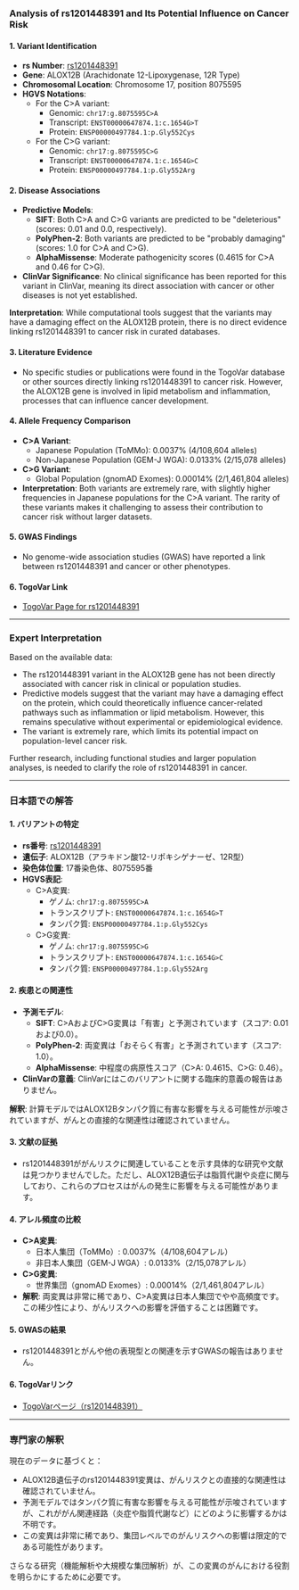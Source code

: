 ### Analysis of rs1201448391 and Its Potential Influence on Cancer Risk

#### 1. **Variant Identification**
   - **rs Number**: [rs1201448391](https://identifiers.org/dbsnp/rs1201448391)
   - **Gene**: ALOX12B (Arachidonate 12-Lipoxygenase, 12R Type)
   - **Chromosomal Location**: Chromosome 17, position 8075595
   - **HGVS Notations**:
     - For the C>A variant:
       - Genomic: `chr17:g.8075595C>A`
       - Transcript: `ENST00000647874.1:c.1654G>T`
       - Protein: `ENSP00000497784.1:p.Gly552Cys`
     - For the C>G variant:
       - Genomic: `chr17:g.8075595C>G`
       - Transcript: `ENST00000647874.1:c.1654G>C`
       - Protein: `ENSP00000497784.1:p.Gly552Arg`

#### 2. **Disease Associations**
   - **Predictive Models**:
     - **SIFT**: Both C>A and C>G variants are predicted to be "deleterious" (scores: 0.01 and 0.0, respectively).
     - **PolyPhen-2**: Both variants are predicted to be "probably damaging" (scores: 1.0 for C>A and C>G).
     - **AlphaMissense**: Moderate pathogenicity scores (0.4615 for C>A and 0.46 for C>G).
   - **ClinVar Significance**: No clinical significance has been reported for this variant in ClinVar, meaning its direct association with cancer or other diseases is not yet established.

   **Interpretation**: While computational tools suggest that the variants may have a damaging effect on the ALOX12B protein, there is no direct evidence linking rs1201448391 to cancer risk in curated databases.

#### 3. **Literature Evidence**
   - No specific studies or publications were found in the TogoVar database or other sources directly linking rs1201448391 to cancer risk. However, the ALOX12B gene is involved in lipid metabolism and inflammation, processes that can influence cancer development.

#### 4. **Allele Frequency Comparison**
   - **C>A Variant**:
     - Japanese Population (ToMMo): 0.0037% (4/108,604 alleles)
     - Non-Japanese Population (GEM-J WGA): 0.0133% (2/15,078 alleles)
   - **C>G Variant**:
     - Global Population (gnomAD Exomes): 0.00014% (2/1,461,804 alleles)
   - **Interpretation**: Both variants are extremely rare, with slightly higher frequencies in Japanese populations for the C>A variant. The rarity of these variants makes it challenging to assess their contribution to cancer risk without larger datasets.

#### 5. **GWAS Findings**
   - No genome-wide association studies (GWAS) have reported a link between rs1201448391 and cancer or other phenotypes.

#### 6. **TogoVar Link**
   - [TogoVar Page for rs1201448391](https://togovar.org/variant/tgv56979370)

---

### Expert Interpretation
Based on the available data:
- The rs1201448391 variant in the ALOX12B gene has not been directly associated with cancer risk in clinical or population studies.
- Predictive models suggest that the variant may have a damaging effect on the protein, which could theoretically influence cancer-related pathways such as inflammation or lipid metabolism. However, this remains speculative without experimental or epidemiological evidence.
- The variant is extremely rare, which limits its potential impact on population-level cancer risk.

Further research, including functional studies and larger population analyses, is needed to clarify the role of rs1201448391 in cancer.

---

### 日本語での解答

#### 1. **バリアントの特定**
   - **rs番号**: [rs1201448391](https://identifiers.org/dbsnp/rs1201448391)
   - **遺伝子**: ALOX12B（アラキドン酸12-リポキシゲナーゼ、12R型）
   - **染色体位置**: 17番染色体、8075595番
   - **HGVS表記**:
     - C>A変異:
       - ゲノム: `chr17:g.8075595C>A`
       - トランスクリプト: `ENST00000647874.1:c.1654G>T`
       - タンパク質: `ENSP00000497784.1:p.Gly552Cys`
     - C>G変異:
       - ゲノム: `chr17:g.8075595C>G`
       - トランスクリプト: `ENST00000647874.1:c.1654G>C`
       - タンパク質: `ENSP00000497784.1:p.Gly552Arg`

#### 2. **疾患との関連性**
   - **予測モデル**:
     - **SIFT**: C>AおよびC>G変異は「有害」と予測されています（スコア: 0.01および0.0）。
     - **PolyPhen-2**: 両変異は「おそらく有害」と予測されています（スコア: 1.0）。
     - **AlphaMissense**: 中程度の病原性スコア（C>A: 0.4615、C>G: 0.46）。
   - **ClinVarの意義**: ClinVarにはこのバリアントに関する臨床的意義の報告はありません。

   **解釈**: 計算モデルではALOX12Bタンパク質に有害な影響を与える可能性が示唆されていますが、がんとの直接的な関連性は確認されていません。

#### 3. **文献の証拠**
   - rs1201448391ががんリスクに関連していることを示す具体的な研究や文献は見つかりませんでした。ただし、ALOX12B遺伝子は脂質代謝や炎症に関与しており、これらのプロセスはがんの発生に影響を与える可能性があります。

#### 4. **アレル頻度の比較**
   - **C>A変異**:
     - 日本人集団（ToMMo）: 0.0037%（4/108,604アレル）
     - 非日本人集団（GEM-J WGA）: 0.0133%（2/15,078アレル）
   - **C>G変異**:
     - 世界集団（gnomAD Exomes）: 0.00014%（2/1,461,804アレル）
   - **解釈**: 両変異は非常に稀であり、C>A変異は日本人集団でやや高頻度です。この稀少性により、がんリスクへの影響を評価することは困難です。

#### 5. **GWASの結果**
   - rs1201448391とがんや他の表現型との関連を示すGWASの報告はありません。

#### 6. **TogoVarリンク**
   - [TogoVarページ（rs1201448391）](https://togovar.org/variant/tgv56979370)

---

### 専門家の解釈
現在のデータに基づくと：
- ALOX12B遺伝子のrs1201448391変異は、がんリスクとの直接的な関連性は確認されていません。
- 予測モデルではタンパク質に有害な影響を与える可能性が示唆されていますが、これががん関連経路（炎症や脂質代謝など）にどのように影響するかは不明です。
- この変異は非常に稀であり、集団レベルでのがんリスクへの影響は限定的である可能性があります。

さらなる研究（機能解析や大規模な集団解析）が、この変異のがんにおける役割を明らかにするために必要です。